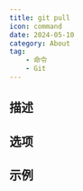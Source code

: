 ```yaml
---
title: git pull
icon: command
date: 2024-05-10
category: About
tag:
    - 命令
    - Git
---
```


## 描述



## 选项



## 示例
